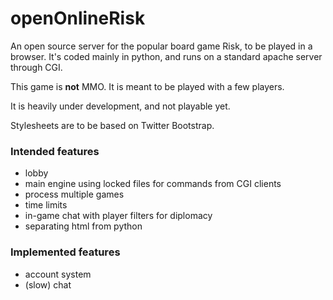 # openOnlineRisk

An open source server for the popular board game Risk, to be played in a browser. It's coded mainly in python, and runs on a standard apache server through CGI.

This game is **not** MMO. It is meant to be played with a few players.

It is heavily under development, and not playable yet.

Stylesheets are to be based on Twitter Bootstrap.

### Intended features

- lobby
- main engine using locked files for commands from CGI clients
- process multiple games
- time limits
- in-game chat with player filters for diplomacy
- separating html from python

### Implemented features

- account system
- (slow) chat
